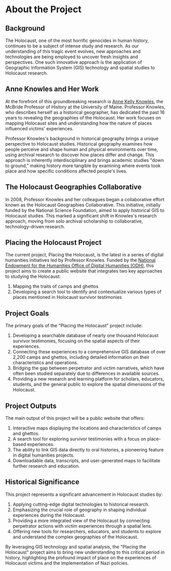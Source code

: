 # About the Project

## Background

The Holocaust, one of the most horrific genocides in human history, continues to be a subject of intense study and research. As our understanding of this tragic event evolves, new approaches and technologies are being employed to uncover fresh insights and perspectives. One such innovative approach is the application of Geographic Information System (GIS) technology and spatial studies to Holocaust research.

## Anne Knowles and Her Work

At the forefront of this groundbreaking research is [Anne Kelly Knowles](https://umaine.edu/history/people/dr-anne-kelly-knowles/), the McBride Professor of History at the University of Maine. Professor Knowles, who describes herself as a historical geographer, has dedicated the past 16 years to revealing the geographies of the Holocaust. Her work focuses on mapping Holocaust sites and understanding how the nature of places influenced victims' experiences.

Professor Knowles's background in historical geography brings a unique perspective to Holocaust studies. Historical geography examines how people perceive and shape human and physical environments over time, using archival research to discover how places differ and change. This approach is inherently interdisciplinary and brings academic studies "down to ground," making history more tangible by examining where events took place and how specific conditions affected people's lives.

## The Holocaust Geographies Collaborative

In 2008, Professor Knowles and her colleagues began a collaborative effort known as the Holocaust Geographies Collaborative. This initiative, initially funded by the National Science Foundation, aimed to apply historical GIS to Holocaust studies. This marked a significant shift in Knowles's research approach, moving from solo archival scholarship to collaborative, technology-driven research.

## Placing the Holocaust Project

The current project, Placing the Holocaust, is the latest in a series of digital humanities initiatives led by Professor Knowles. Funded by the [National Endowment for the Humanities Office of Digital Humanities (ODH)](https://apps.neh.gov/publicquery/AwardDetail.aspx?gn=HAA-287827-22), this project aims to create a public website that integrates two key approaches to studying the Holocaust:

1. Mapping the traits of camps and ghettos
2. Developing a search tool to identify and contextualize various types of places mentioned in Holocaust survivor testimonies

## Project Goals

The primary goals of the "Placing the Holocaust" project include:

1. Developing a searchable database of nearly one thousand Holocaust survivor testimonies, focusing on the spatial aspects of their experiences.
2. Connecting these experiences to a comprehensive GIS database of over 2,200 camps and ghettos, including detailed information on their characteristics and operations.
3. Bridging the gap between perpetrator and victim narratives, which have often been studied separately due to differences in available sources.
4. Providing a new research and learning platform for scholars, educators, students, and the general public to explore the spatial dimensions of the Holocaust.

## Project Outputs

The main output of this project will be a public website that offers:

1. Interactive maps displaying the locations and characteristics of camps and ghettos.
2. A search tool for exploring survivor testimonies with a focus on place-based experiences.
3. The ability to link GIS data directly to oral histories, a pioneering feature in digital humanities projects.
4. Downloadable data, transcripts, and user-generated maps to facilitate further research and education.

## Historical Significance

This project represents a significant advancement in Holocaust studies by:

1. Applying cutting-edge digital technologies to historical research.
2. Emphasizing the crucial role of geography in shaping individual experiences during the Holocaust.
3. Providing a more integrated view of the Holocaust by connecting perpetrator actions with victim experiences through a spatial lens.
4. Offering new tools for researchers, educators, and students to explore and understand the complex geographies of the Holocaust.

By leveraging GIS technology and spatial analysis, the "Placing the Holocaust" project aims to bring new understanding to this critical period in history, highlighting the profound impact of place on the experiences of Holocaust victims and the implementation of Nazi policies.
